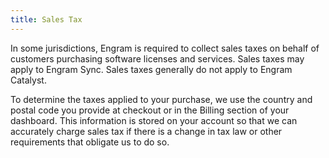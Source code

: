 ```yaml
---
title: Sales Tax
---
```


In some jurisdictions, Engram is required to collect sales taxes on behalf of customers purchasing software licenses and services. Sales taxes may apply to Engram Sync. Sales taxes generally do not apply to Engram Catalyst.

To determine the taxes applied to your purchase, we use the country and postal code you provide at checkout or in the Billing section of your dashboard. This information is stored on your account so that we can accurately charge sales tax if there is a change in tax law or other requirements that obligate us to do so.